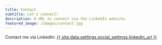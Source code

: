 ```yaml
---
title: Contact
subtitle: Let's connect!
description: A URL to connect via the LinkedIn website.
featured_image: /images/contact.jpg
---
```


Contact me via LinkedIn: <a href="{{  site.data.settings.social_settings.linkedin_url }}" target="_blank">{{  site.data.settings.social_settings.linkedin_url }}</a>